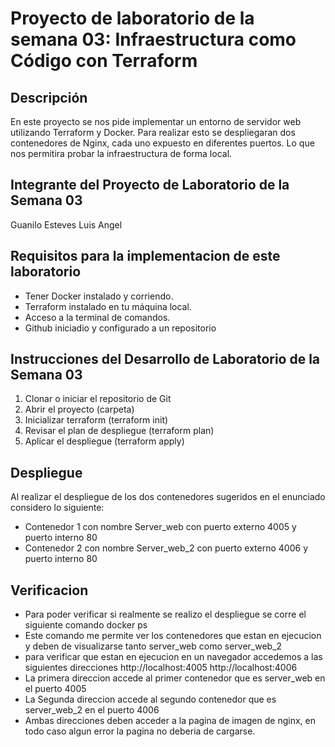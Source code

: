 # Proyecto de laboratorio de la semana 03: Infraestructura como Código con Terraform

## Descripción

En este proyecto se nos pide implementar un entorno de servidor web utilizando Terraform y Docker.
Para realizar esto se despliegaran dos contenedores de Nginx, cada uno expuesto en diferentes puertos.
Lo que nos permitira probar la infraestructura de forma local.

## Integrante del Proyecto de Laboratorio de la Semana 03

Guanilo Esteves Luis Angel

## Requisitos para la implementacion de este laboratorio

- Tener Docker instalado y corriendo.
- Terraform instalado en tu máquina local.
- Acceso a la terminal de comandos.
- Github iniciadio y configurado a un repositorio

## Instrucciones del Desarrollo de Laboratorio de la Semana 03

1. Clonar o iniciar el repositorio de Git
2. Abrir el proyecto (carpeta)
3. Inicializar terraform (terraform init)
4. Revisar el plan de despliegue (terraform plan)
5. Aplicar el despliegue (terraform apply)

## Despliegue
Al realizar el despliegue de los dos contenedores sugeridos en el enunciado considero lo siguiente:
- Contenedor 1 con nombre Server_web con puerto externo 4005 y puerto interno 80
- Contenedor 2 con nombre Server_web_2 con puerto externo 4006 y puerto interno 80

## Verificacion
- Para poder verificar si realmente se realizo el despliegue se corre el siguiente comando
docker ps
- Este comando me permite ver los contenedores que estan en ejecucion y deben de visualizarse tanto server_web como server_web_2
- para verificar que estan en ejecucion en un navegador accedemos a las siguientes direcciones
        http://localhost:4005
        http://localhost:4006
 - La primera direccion accede al primer contenedor que es server_web en el puerto 4005
 - La Segunda direccion accede al segundo contenedor que es server_web_2 en el puerto 4006
 - Ambas direcciones deben acceder a la pagina de imagen de nginx, en todo caso algun error la pagina no deberia de cargarse.
 